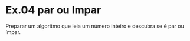 # Ex.04 par ou Impar

Preparar um algoritmo que leia um número inteiro e descubra se é par ou
ímpar.

```c

```
